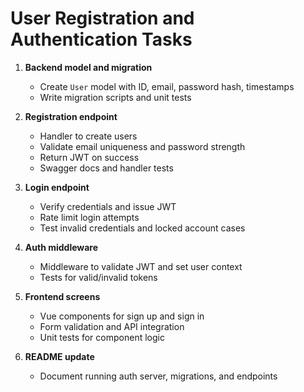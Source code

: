 # User Registration and Authentication Tasks

1. **Backend model and migration**
   - Create `User` model with ID, email, password hash, timestamps
   - Write migration scripts and unit tests

2. **Registration endpoint**
   - Handler to create users
   - Validate email uniqueness and password strength
   - Return JWT on success
   - Swagger docs and handler tests

3. **Login endpoint**
   - Verify credentials and issue JWT
   - Rate limit login attempts
   - Test invalid credentials and locked account cases

4. **Auth middleware**
   - Middleware to validate JWT and set user context
   - Tests for valid/invalid tokens

5. **Frontend screens**
   - Vue components for sign up and sign in
   - Form validation and API integration
   - Unit tests for component logic

6. **README update**
   - Document running auth server, migrations, and endpoints
